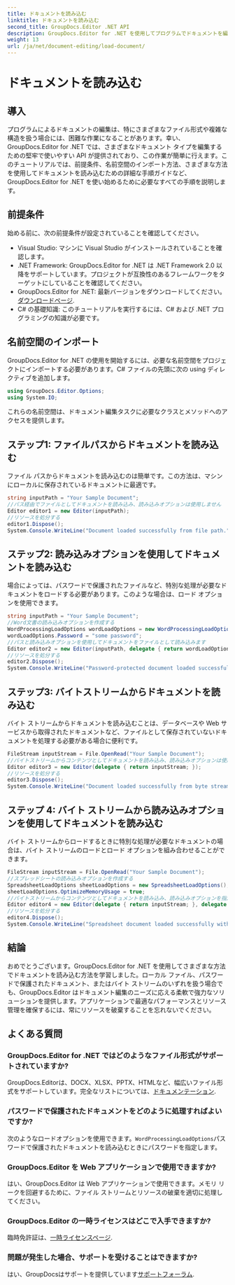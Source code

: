 ```yaml
---
title: ドキュメントを読み込む
linktitle: ドキュメントを読み込む
second_title: GroupDocs.Editor .NET API
description: GroupDocs.Editor for .NET を使用してプログラムでドキュメントを編集する方法を学びます。ドキュメントの読み込み、パスワードで保護されたファイルの処理などに関するステップバイステップ ガイドです。
weight: 13
url: /ja/net/document-editing/load-document/
---
```


# ドキュメントを読み込む

## 導入
プログラムによるドキュメントの編集は、特にさまざまなファイル形式や複雑な構造を扱う場合には、困難な作業になることがあります。幸い、GroupDocs.Editor for .NET では、さまざまなドキュメント タイプを編集するための堅牢で使いやすい API が提供されており、この作業が簡単に行えます。このチュートリアルでは、前提条件、名前空間のインポート方法、さまざまな方法を使用してドキュメントを読み込むための詳細な手順ガイドなど、GroupDocs.Editor for .NET を使い始めるために必要なすべての手順を説明します。
## 前提条件
始める前に、次の前提条件が設定されていることを確認してください。
- Visual Studio: マシンに Visual Studio がインストールされていることを確認します。
- .NET Framework: GroupDocs.Editor for .NET は .NET Framework 2.0 以降をサポートしています。プロジェクトが互換性のあるフレームワークをターゲットにしていることを確認してください。
-  GroupDocs.Editor for .NET: 最新バージョンをダウンロードしてください。[ダウンロードページ](https://releases.groupdocs.com/editor/net/).
- C# の基礎知識: このチュートリアルを実行するには、C# および .NET プログラミングの知識が必要です。
## 名前空間のインポート
GroupDocs.Editor for .NET の使用を開始するには、必要な名前空間をプロジェクトにインポートする必要があります。C# ファイルの先頭に次の using ディレクティブを追加します。
```csharp
using GroupDocs.Editor.Options;
using System.IO;
```
これらの名前空間は、ドキュメント編集タスクに必要なクラスとメソッドへのアクセスを提供します。
## ステップ1: ファイルパスからドキュメントを読み込む
ファイル パスからドキュメントを読み込むのは簡単です。この方法は、マシンにローカルに保存されているドキュメントに最適です。

```csharp
string inputPath = "Your Sample Document";
//パス経由でファイルとしてドキュメントを読み込み、読み込みオプションは使用しません
Editor editor1 = new Editor(inputPath);
//リソースを処分する
editor1.Dispose();
System.Console.WriteLine("Document loaded successfully from file path.");
```
## ステップ2: 読み込みオプションを使用してドキュメントを読み込む
場合によっては、パスワードで保護されたファイルなど、特別な処理が必要なドキュメントをロードする必要があります。このような場合は、ロード オプションを使用できます。

```csharp
string inputPath = "Your Sample Document";
//Word文書の読み込みオプションを作成する
WordProcessingLoadOptions wordLoadOptions = new WordProcessingLoadOptions();
wordLoadOptions.Password = "some password";
//パスと読み込みオプションを使用してドキュメントをファイルとして読み込みます
Editor editor2 = new Editor(inputPath, delegate { return wordLoadOptions; });
//リソースを処分する
editor2.Dispose();
System.Console.WriteLine("Password-protected document loaded successfully.");
```
## ステップ3: バイトストリームからドキュメントを読み込む
バイト ストリームからドキュメントを読み込むことは、データベースや Web サービスから取得されたドキュメントなど、ファイルとして保存されていないドキュメントを処理する必要がある場合に便利です。

```csharp
FileStream inputStream = File.OpenRead("Your Sample Document");
//バイトストリームからコンテンツとしてドキュメントを読み込み、読み込みオプションは使用しません。
Editor editor3 = new Editor(delegate { return inputStream; });
//リソースを処分する
editor3.Dispose();
System.Console.WriteLine("Document loaded successfully from byte stream.");
```
## ステップ 4: バイト ストリームから読み込みオプションを使用してドキュメントを読み込む
バイト ストリームからロードするときに特別な処理が必要なドキュメントの場合は、バイト ストリームのロードとロード オプションを組み合わせることができます。

```csharp
FileStream inputStream = File.OpenRead("Your Sample Document");
//スプレッドシートの読み込みオプションを作成する
SpreadsheetLoadOptions sheetLoadOptions = new SpreadsheetLoadOptions();
sheetLoadOptions.OptimizeMemoryUsage = true;
//バイトストリームからコンテンツとしてドキュメントを読み込み、読み込みオプションを指定します。
Editor editor4 = new Editor(delegate { return inputStream; }, delegate { return sheetLoadOptions; });
//リソースを処分する
editor4.Dispose();
System.Console.WriteLine("Spreadsheet document loaded successfully with load options.");
```
## 結論
おめでとうございます。GroupDocs.Editor for .NET を使用してさまざまな方法でドキュメントを読み込む方法を学習しました。ローカル ファイル、パスワードで保護されたドキュメント、またはバイト ストリームのいずれを扱う場合でも、GroupDocs.Editor はドキュメント編集のニーズに応える柔軟で強力なソリューションを提供します。アプリケーションで最適なパフォーマンスとリソース管理を確保するには、常にリソースを破棄することを忘れないでください。
## よくある質問
### GroupDocs.Editor for .NET ではどのようなファイル形式がサポートされていますか?
 GroupDocs.Editorは、DOCX、XLSX、PPTX、HTMLなど、幅広いファイル形式をサポートしています。完全なリストについては、[ドキュメンテーション](https://tutorials.groupdocs.com/editor/net/).
### パスワードで保護されたドキュメントをどのように処理すればよいですか?
次のようなロードオプションを使用できます。`WordProcessingLoadOptions`パスワードで保護されたドキュメントを読み込むときにパスワードを指定します。
### GroupDocs.Editor を Web アプリケーションで使用できますか?
はい、GroupDocs.Editor は Web アプリケーションで使用できます。メモリ リークを回避するために、ファイル ストリームとリソースの破棄を適切に処理してください。
### GroupDocs.Editor の一時ライセンスはどこで入手できますか?
臨時免許証は、[一時ライセンスページ](https://purchase.groupdocs.com/temporary-license/).
### 問題が発生した場合、サポートを受けることはできますか?
はい、GroupDocsはサポートを提供しています[サポートフォーラム](https://forum.groupdocs.com/c/editor/20).